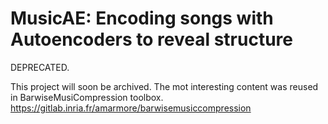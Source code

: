 # MusicAE: Encoding songs with Autoencoders to reveal structure #

DEPRECATED.

This project will soon be archived. The mot interesting content was reused in BarwiseMusiCompression toolbox.
https://gitlab.inria.fr/amarmore/barwisemusiccompression